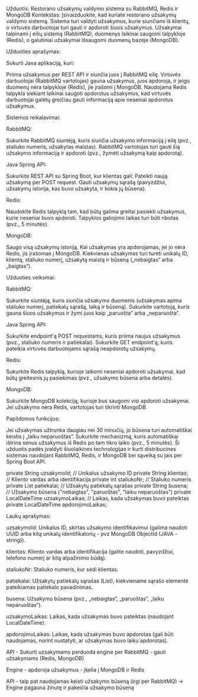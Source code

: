 Užduotis: Restorano užsakymų valdymo sistema su RabbitMQ, Redis ir MongoDB
Kontekstas:
Įsivaizduokite, kad kuriate restorano užsakymų valdymo sistemą. Sistema turi valdyti užsakymus, kurie siunčiami iš klientų, o virtuvės darbuotojai turi gauti ir apdoroti šiuos užsakymus. 
Užsakymai talpinami į eilių sistemą (RabbitMQ), duomenys laikinai saugomi talpykloje (Redis), o galutiniai užsakymai išsaugomi duomenų bazėje (MongoDB).

Užduoties aprašymas:

Sukurti Java aplikaciją, kuri:

Priima užsakymus per REST API ir siunčia juos į RabbitMQ eilę.
Virtuvės darbuotojai (RabbitMQ vartotojas) gauna užsakymus, juos apdoroja, ir jeigu duomenų nėra talpykloje (Redis), jie įrašomi į MongoDB.
Naudojama Redis talpykla siekiant laikinai saugoti apdorotus užsakymus, kad virtuvės darbuotojai galėtų greičiau gauti informaciją apie neseniai apdorotus užsakymus.

Sistemos reikalavimai:

RabbitMQ:

Sukurkite RabbitMQ siuntėją, kuris siunčia užsakymo informaciją į eilę (pvz., staliuko numeris, užsakytas maistas).
RabbitMQ vartotojas turi gauti šią užsakymo informaciją ir apdoroti (pvz., žymėti užsakymą kaip apdorotą).

Java Spring API:

Sukurkite REST API su Spring Boot, kur klientas gali:
Pateikti naują užsakymą per POST request.
Gauti užsakymų sąrašą (pavyzdžiui, užsakymų istorija, kas buvo užsakyta, ir kokia jų būsena).

Redis:

Naudokite Redis talpyklą tam, kad būtų galima greitai pasiekti užsakymus, kurie neseniai buvo apdoroti.
Talpyklos galiojimo laikas turi būti ribotas (pvz., 5 minutės).

MongoDB:

Saugo visą užsakymų istoriją. Kai užsakymas yra apdorojamas, jei jo nėra Redis, jis įrašomas į MongoDB.
Kiekvienas užsakymas turi turėti unikalų ID, klientą, staliuko numerį, užsakytą maistą ir būseną („nebaigtas“ arba „baigtas“).

Užduoties veiksmai:

RabbitMQ:

Sukurkite siuntėją, kuris siunčia užsakymo duomenis (užsakymas apima staliuko numerį, patiekalų sąrašą, laiką ir būseną).
Sukurkite vartotoją, kuris gauna šiuos užsakymus ir žymi juos kaip „paruošta“ arba „neparuošta“.

Java Spring API:

Sukurkite endpoint'ą POST requestams, kuris priima naujus užsakymus (pvz., staliuko numeris ir patiekalai).
Sukurkite GET endpoint'ą, kuris pateikia virtuvės darbuotojams sąrašą neapdorotų užsakymų.

Redis:

Sukurkite Redis talpyklą, kurioje laikomi neseniai apdoroti užsakymai, kad būtų greitesnis jų pasiekimas (pvz., užsakymo būsena arba detalės).

MongoDB:

Sukurkite MongoDB kolekciją, kurioje bus saugomi visi apdoroti užsakymai. Jei užsakymo nėra Redis, vartotojas turi tikrinti MongoDB.

Papildomos funkcijos:

Jei užsakymas užtrunka daugiau nei 30 minučių, jo būsena turi automatiškai keistis į „laiku neparuoštas“.
Sukurkite mechanizmą, kuris automatiškai ištrina senus užsakymus iš Redis po tam tikro laiko (pvz., 5 minutės).
Ši užduotis padės įvaldyti šiuolaikines technologijas ir kurti distribucines sistemas naudojant RabbitMQ, Redis, ir MongoDB bei sąveiką su jais per Spring Boot API.

 private String uzsakymoId;  // Unikalus užsakymo ID
    private String klientas;    // Kliento vardas arba identifikacija
    private int staliukoNr;     // Staliuko numeris
    private List<String> patiekalai;  // Užsakytų patiekalų sąrašas
    private String busena;      // Užsakymo būsena ("nebaigtas", "paruoštas", "laiku neparuoštas")
    private LocalDateTime uzsakymoLaikas;  // Laikas, kada užsakymas buvo pateiktas
    private LocalDateTime apdorojimoLaikas; 

Laukų aprašymas:

uzsakymoId: Unikalus ID, skirtas užsakymo identifikavimui (galima naudoti UUID arba kitą unikalų identifikatorių - pvz MongoDB ObjectId (JAVA - string)).

klientas: Kliento vardas arba identifikacija (galite naudoti, pavyzdžiui, telefono numerį ar kitą atpažinimo būdą).

staliukoNr: Staliuko numeris, kur sėdi klientas.

patiekalai: Užsakytų patiekalų sąrašas (List<String>), kiekviename sąrašo elemente pateikiamas patiekalo pavadinimas.

busena: Užsakymo būsena (pvz., „nebaigtas“, „paruoštas“, „laiku neparuoštas“).

uzsakymoLaikas: Laikas, kada užsakymas buvo pateiktas (naudojant LocalDateTime).

apdorojimoLaikas: Laikas, kada užsakymas buvo apdorotas (gali būti naudojamas, norint nustatyti, ar užsakymas buvo laiku apdorotas).


API - Sukurti uzsakymams perduoda engine per RabbitMQ - gauti užsakymams (Redis, MongoDB)

Engine - apdoroja užsakymus - įkelia į MongoDB ir Redis

API - taip pat naudojamas keisti užsakymo būseną (irgi per RabbitMQ) -> Engine pagauna žinutę ir pakeičia užsakymo būseną







